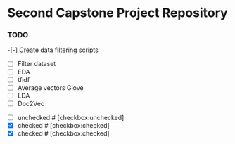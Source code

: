 # Second Capstone Project Repository

### TODO

-[-] Create data filtering scripts
-[ ] Filter dataset
-[ ] EDA
-[ ] tfidf
-[ ] Average vectors Glove
-[ ] LDA
-[ ] Doc2Vec

* [ ] unchecked # [checkbox:unchecked]
* [x] checked   # [checkbox:checked]
* [X] checked   # [checkbox:checked]
